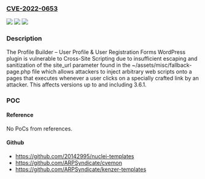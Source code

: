 ### [CVE-2022-0653](https://cve.mitre.org/cgi-bin/cvename.cgi?name=CVE-2022-0653)
![](https://img.shields.io/static/v1?label=Product&message=Profile%20Builder%20%E2%80%93%20User%20Profile%20%26%20User%20Registration%20Forms&color=blue)
![](https://img.shields.io/static/v1?label=Version&message=3.6.1%3C%3D%203.6.1%20&color=brighgreen)
![](https://img.shields.io/static/v1?label=Vulnerability&message=CWE-79%20Cross-site%20Scripting%20(XSS)&color=brighgreen)

### Description

The Profile Builder – User Profile & User Registration Forms WordPress plugin is vulnerable to Cross-Site Scripting due to insufficient escaping and sanitization of the site_url parameter found in the ~/assets/misc/fallback-page.php file which allows attackers to inject arbitrary web scripts onto a pages that executes whenever a user clicks on a specially crafted link by an attacker. This affects versions up to and including 3.6.1.

### POC

#### Reference
No PoCs from references.

#### Github
- https://github.com/20142995/nuclei-templates
- https://github.com/ARPSyndicate/cvemon
- https://github.com/ARPSyndicate/kenzer-templates

